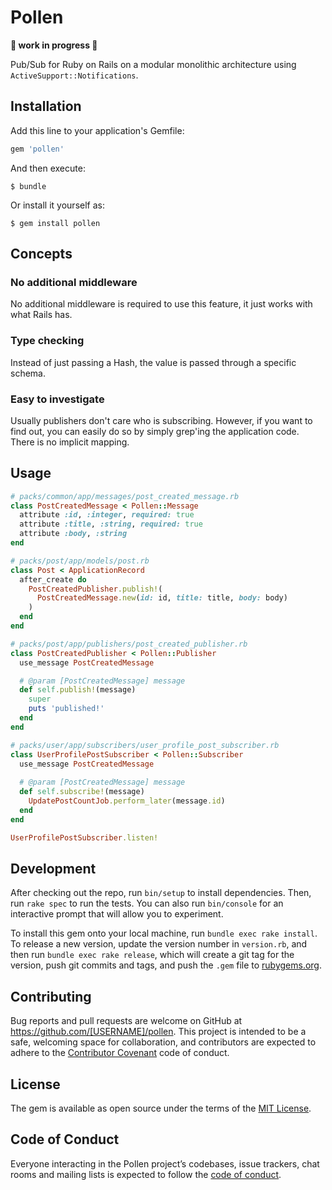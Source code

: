 # Pollen

**🚧 work in progress 🚧**

Pub/Sub for Ruby on Rails on a modular monolithic architecture using `ActiveSupport::Notifications`.

## Installation

Add this line to your application's Gemfile:

```ruby
gem 'pollen'
```

And then execute:

    $ bundle

Or install it yourself as:

    $ gem install pollen

## Concepts
### No additional middleware

No additional middleware is required to use this feature, it just works with what Rails has.

### Type checking

Instead of just passing a Hash, the value is passed through a specific schema.

### Easy to investigate

Usually publishers don't care who is subscribing. 
However, if you want to find out, you can easily do so by simply grep'ing the application code. There is no implicit mapping.

## Usage

```ruby
# packs/common/app/messages/post_created_message.rb
class PostCreatedMessage < Pollen::Message
  attribute :id, :integer, required: true
  attribute :title, :string, required: true
  attribute :body, :string
end
```

```ruby
# packs/post/app/models/post.rb
class Post < ApplicationRecord
  after_create do
    PostCreatedPublisher.publish!(
      PostCreatedMessage.new(id: id, title: title, body: body)
    )
  end
end
```

```ruby
# packs/post/app/publishers/post_created_publisher.rb
class PostCreatedPublisher < Pollen::Publisher
  use_message PostCreatedMessage

  # @param [PostCreatedMessage] message
  def self.publish!(message)
    super 
    puts 'published!'
  end
end
```

```ruby
# packs/user/app/subscribers/user_profile_post_subscriber.rb
class UserProfilePostSubscriber < Pollen::Subscriber
  use_message PostCreatedMessage
  
  # @param [PostCreatedMessage] message
  def self.subscribe!(message)
    UpdatePostCountJob.perform_later(message.id)
  end
end

UserProfilePostSubscriber.listen!
```

## Development

After checking out the repo, run `bin/setup` to install dependencies. Then, run `rake spec` to run the tests. You can also run `bin/console` for an interactive prompt that will allow you to experiment.

To install this gem onto your local machine, run `bundle exec rake install`. To release a new version, update the version number in `version.rb`, and then run `bundle exec rake release`, which will create a git tag for the version, push git commits and tags, and push the `.gem` file to [rubygems.org](https://rubygems.org).

## Contributing

Bug reports and pull requests are welcome on GitHub at https://github.com/[USERNAME]/pollen. This project is intended to be a safe, welcoming space for collaboration, and contributors are expected to adhere to the [Contributor Covenant](http://contributor-covenant.org) code of conduct.

## License

The gem is available as open source under the terms of the [MIT License](https://opensource.org/licenses/MIT).

## Code of Conduct

Everyone interacting in the Pollen project’s codebases, issue trackers, chat rooms and mailing lists is expected to follow the [code of conduct](https://github.com/[USERNAME]/pollen/blob/master/CODE_OF_CONDUCT.md).

